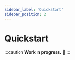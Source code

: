 ```yaml
---
sidebar_label: 'Quickstart'
sidebar_position: 2
---
```


# Quickstart

:::caution
**Work in progress.** 🚧
:::